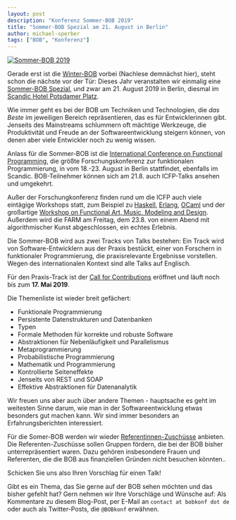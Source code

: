 ```yaml
---
layout: post
description: "Konferenz Sommer-BOB 2019"
title: "Sommer-BOB Spezial am 21. August in Berlin"
author: michael-sperber
tags: ["BOB", "Konferenz"]
---
```


[![Sommer-BOB 2019](https://bobkonf.de/images/bobkonf_header_2019-summer.jpg)](https://bobkonf.de/2019-summer/)

Gerade erst ist die [Winter-BOB](https://bobkonf.de/2019/) vorbei
(Nachlese demnächst hier), steht schon die nächste vor der Tür: Dieses
Jahr veranstalten wir einmalig eine [Sommer-BOB
Spezial](https://bobkonf.de/2019-summer/), und zwar am 21. August 2019
in Berlin, diesmal im [Scandic Hotel Potsdamer
Platz](https://www.scandichotels.com/hotels/germany/berlin/scandic-berlin-potsdamer-platz).

Wie immer geht es bei der BOB um Techniken und Technologien, die *das
Beste* im jeweiligen Bereich repräsentieren, das es für
Entwicklerinnen gibt.  Jenseits des Mainstreams schlummern oft
mächtige Werkzeuge, die Produktivität und Freude an der
Softwareentwicklung steigern können, von denen aber viele Entwickler
noch zu wenig wissen.

Anlass für die Sommer-BOB ist die [International Conference on
Functional Programming](https://icfp19.sigplan.org/), die größte
Forschungskonferenz zur funktionalen Programmierung, in vom
18.-23. August in Berlin stattfindet, ebenfalls im Scandic.
BOB-Teilnehmer können sich am 21.8. auch ICFP-Talks ansehen und
umgekehrt.

<!-- more start -->

Außer der Forschungkonferenz finden rund um die ICFP auch viele
eintägige Workshops statt, zum Beispiel zu <a
href="https://www.haskell.org/haskell-symposium/2019/index.html">Haskell</a>,
<a href="https://icfp19.sigplan.org/home/erlang-2019">Erlang</a>, <a
href="https://icfp19.sigplan.org/home/ocaml-2019">OCaml</a> und der
großartige <a href="http://functional-art.org/">Workshop on Functional
Art, Music, Modeling and Design</a>.  Außerdem wird die FARM am
Freitag, dem 23.8. von einem Abend mit algorithmischer Kunst
abgeschlossen, ein echtes Erlebnis.

Die Sommer-BOB wird aus zwei Tracks von Talks bestehen: Ein Track wird
von Software-Entwicklern aus der Praxis bestückt, einer von Forschern
in funktionaler Programmierung, die praxisrelevante Ergebnisse
vorstellen.  Wegen des internationalen Kontext sind alle Talks auf
Englisch.

Für den Praxis-Track ist der [Call for
Contributions](https://bobkonf.de/2019-summer/cfc.html) eröffnet und
läuft noch bis zum **17. Mai 2019**.

Die Themenliste ist wieder breit gefächert:

- Funktionale Programmierung
- Persistente Datenstrukturen und Datenbanken
- Typen
- Formale Methoden für korrekte und robuste Software
- Abstraktionen für Nebenläufigkeit und Parallelismus
- Metaprogrammierung
- Probabilistische Programmierung
- Mathematik und Programmierung
- Kontrollierte Seiteneffekte
- Jenseits von REST und SOAP
- Effektive Abstraktionen für Datenanalytik

Wir freuen uns aber auch über andere Themen - hauptsache es geht im
weitesten Sinne darum, wie man in der Softwareentwicklung etwas
besonders gut machen kann.
Wir sind
immer besonders an Erfahrungsberichten interessiert.

Für die Somer-BOB werden wir wieder
[Referentinnen-Zuschüsse](http://bobkonf.de/2019/speaker-grants.html)
anbieten. Die Referenten-Zuschüsse sollen Gruppen fördern, die bei der
BOB bisher unterrepräsentiert waren. Dazu gehören insbesondere Frauen
und Referenten, die die BOB aus finanziellen Gründen nicht besuchen
könnten..

Schicken Sie uns also Ihren Vorschlag für einen Talk!

Gibt es ein Thema, das Sie gerne auf der BOB sehen möchten und das
bisher gefehlt hat?  Gern nehmen wir Ihre Vorschläge und Wünsche auf:
Als Kommentare zu diesem Blog-Post, per E-Mail an `contact at bobkonf
dot de` oder auch als Twitter-Posts, die `@BOBkonf` erwähnen.

<!-- more end -->

